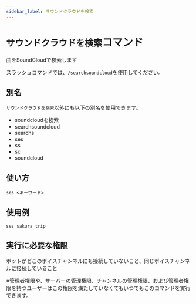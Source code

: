 ```yaml
---
sidebar_label: サウンドクラウドを検索
---
```

# `サウンドクラウドを検索`コマンド
曲をSoundCloudで検索します

スラッシュコマンドでは、`/searchsoundcloud`を使用してください。

## 別名
`サウンドクラウドを検索`以外にも以下の別名を使用できます。

- soundcloudを検索
- searchsoundcloud
- searchs
- ses
- ss
- sc
- soundcloud

## 使い方
```
ses <キーワード>
```

## 使用例
```
ses sakura trip
```


## 実行に必要な権限
ボットがどこのボイスチャンネルにも接続していないこと、同じボイスチャンネルに接続していること

※管理者権限や、サーバーの管理権限、チャンネルの管理権限、および管理者権限を持つユーザーはこの権限を満たしていなくてもいつでもこのコマンドを実行できます。
  
